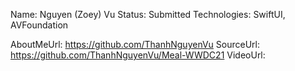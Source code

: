 Name: Nguyen (Zoey) Vu
Status: Submitted
Technologies: SwiftUI, AVFoundation

AboutMeUrl: https://github.com/ThanhNguyenVu
SourceUrl: https://github.com/ThanhNguyenVu/Meal-WWDC21
VideoUrl: 

<!---
EXAMPLE
Name: John Appleseed
Status: Submitted <or> Winner <or> Distinguished <or> Rejected
Technologies: SwiftUI, RealityKit, CoreGraphic

AboutMeUrl: https://linkedin.com/in/johnappleseed
SourceUrl: https://github.com/johnappleseed/wwdc2025
VideoUrl: https://youtu.be/ABCDE123456
-->
